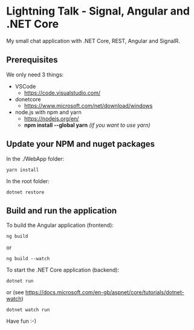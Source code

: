 # Lightning Talk - Signal, Angular and .NET Core

My small chat application with .NET Core, REST, Angular and SignalR.

## Prerequisites
We only need 3 things:
* VSCode
    * https://code.visualstudio.com/
* donetcore
    * https://www.microsoft.com/net/download/windows
* node.js with npm and yarn
    * https://nodejs.org/en/
    * **npm install --global yarn** *(if you want to use yarn)*


## Update your NPM and nuget packages

In the ./WebApp folder:
 
```
yarn install
```


In the root folder:
```
dotnet restore
```

## Build and run the application
To build the Angular application (frontend):
```
ng build
```

or 
```
ng build --watch
```

To start the .NET Core application (backend):

```
dotnet run
```

or (see https://docs.microsoft.com/en-gb/aspnet/core/tutorials/dotnet-watch)

```
dotnet watch run
```



Have fun :-)
